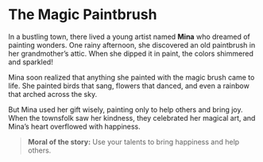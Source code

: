# The Magic Paintbrush

In a bustling town, there lived a young artist named **Mina** who dreamed of painting wonders. One rainy afternoon, she discovered an old paintbrush in her grandmother’s attic. When she dipped it in paint, the colors shimmered and sparkled!

Mina soon realized that anything she painted with the magic brush came to life. She painted birds that sang, flowers that danced, and even a rainbow that arched across the sky.

But Mina used her gift wisely, painting only to help others and bring joy. When the townsfolk saw her kindness, they celebrated her magical art, and Mina’s heart overflowed with happiness.

> **Moral of the story:** Use your talents to bring happiness and help others.
